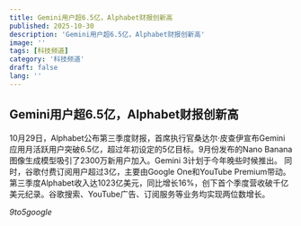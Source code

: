 ```yaml
---
title: Gemini用户超6.5亿，Alphabet财报创新高
published: 2025-10-30
description: 'Gemini用户超6.5亿，Alphabet财报创新高'
image: ''
tags: [科技频道]
category: '科技频道'
draft: false
lang: ''
---
```


## Gemini用户超6.5亿，Alphabet财报创新高

10月29日，Alphabet公布第三季度财报，首席执行官桑达尔·皮查伊宣布Gemini应用月活跃用户突破6.5亿，超过年初设定的5亿目标。9月份发布的Nano Banana图像生成模型吸引了2300万新用户加入。Gemini 3计划于今年晚些时候推出。
同时，谷歌付费订阅用户超过3亿，主要由Google One和YouTube Premium带动。第三季度Alphabet收入达1023亿美元，同比增长16%，创下首个季度营收破千亿美元纪录。谷歌搜索、YouTube广告、订阅服务等业务均实现两位数增长。

*9to5google*
